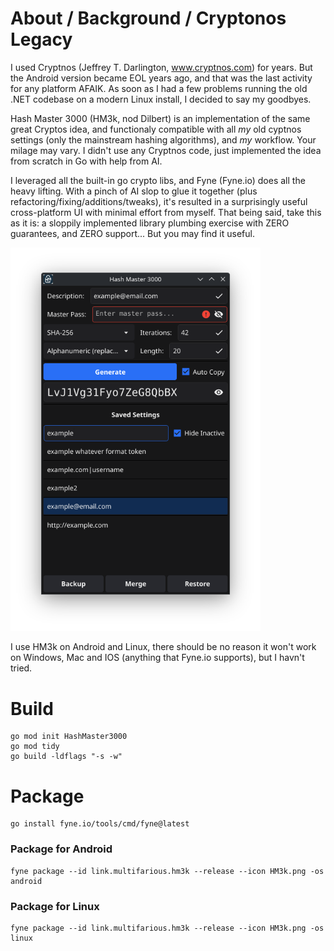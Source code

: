 # About / Background / Cryptonos Legacy

I used Cryptnos (Jeffrey T. Darlington, www.cryptnos.com) for years. But the Android version became EOL years ago, and that was the last activity for any platform AFAIK.
As soon as I had a few problems running the old .NET codebase on a modern Linux install, I decided to say my goodbyes.

Hash Master 3000 (HM3k, nod Dilbert) is an implementation of the same great Cryptos idea, and functionaly compatible with all *my* old cyptnos settings (only the mainstream hashing algorithms), and *my* workflow. Your milage may vary.
I didn't use any Cryptnos code, just implemented the idea from scratch in Go with help from AI.

I leveraged all the built-in go crypto libs, and Fyne (Fyne.io) does all the heavy lifting.
With a pinch of AI slop to glue it together (plus refactoring/fixing/additions/tweaks), it's resulted in a surprisingly useful cross-platform UI with minimal effort from myself.
That being said, take this as it is: a sloppily implemented library plumbing exercise with ZERO guarantees, and ZERO support... But you may find it useful.

<img src="screenshots/HM3k_example.png" alt="App Screenshot" width="400">

I use HM3k on Android and Linux, there should be no reason it won't work on Windows, Mac and IOS (anything that Fyne.io supports), but I havn't tried.

# Build
```
go mod init HashMaster3000
go mod tidy
go build -ldflags "-s -w"
```
# Package
```
go install fyne.io/tools/cmd/fyne@latest
```
### Package for Android
```
fyne package --id link.multifarious.hm3k --release --icon HM3k.png -os android
```
### Package for Linux
```
fyne package --id link.multifarious.hm3k --release --icon HM3k.png -os linux
```
